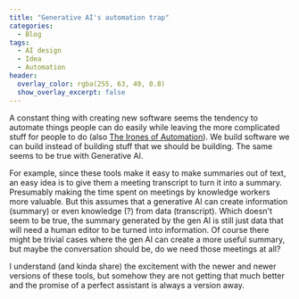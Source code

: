 ```yaml
---
title: "Generative AI's automation trap"
categories:
  - Blog 
tags:
  - AI design
  - Idea
  - Automation
header:
  overlay_color: rgba(255, 63, 49, 0.8)
  show_overlay_excerpt: false
---
```


A constant thing with creating new software seems the tendency to automate things people can do easily while leaving the more complicated stuff for people to do (also [The Irones of Automation](https://humanfactors101.com/2020/05/24/the-ironies-of-automation/)). We build software we can build instead of building stuff that we should be building. The same seems to be true with Generative AI. 

For example, since these tools make it easy to make summaries out of text, an easy idea is to give them a meeting transcript to turn it into a summary. Presumably making the time spent on meetings by knowledge workers more valuable. But this assumes that a generative AI can create information (summary) or even knowledge (?) from data (transcript). Which doesn't seem to be true, the summary generated by the gen AI is still just data that will need a human editor to be turned into information. Of course there might be trivial cases where the gen AI can create a more useful summary, but maybe the conversation should be, do we need those meetings at all?

I understand (and kinda share) the excitement with the newer and newer versions of these tools, but somehow they are not getting that much better and the promise of a perfect assistant is always a version away.